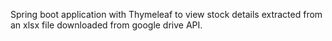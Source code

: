 Spring boot application with Thymeleaf to view stock details extracted from an xlsx file downloaded from google drive API.
